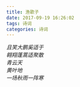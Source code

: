 ```yaml
---
title: 渔歌子
date: 2017-09-19 16:26:02
tags: 诗词
categories: 诗词
---
```

*且笑大鹏奚适于*  
*翱翔蓬蒿适聚散*  
*青云天*  
*黄叶地*  
*一场秋雨一阵寒*
